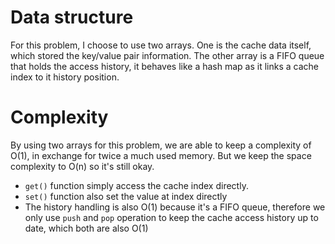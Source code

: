 # Data structure

For this problem, I choose to use two arrays. One is the cache data itself, which stored the key/value pair information. The other array is a FIFO queue that holds the access history, it behaves like a hash map as it links a cache index to it history position.

# Complexity

By using two arrays for this problem, we are able to keep a complexity of O(1), in exchange for twice a much used memory. But we keep the space complexity to O(n) so it's still okay.

* `get()` function simply access the cache index directly.
* `set()` function also set the value at index directly
* The history handling is also O(1) because it's a FIFO queue, therefore we only use `push` and `pop` operation to keep the cache access history up to date, which both are also O(1)